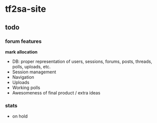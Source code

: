 # tf2sa-site
## todo
### forum features

**mark allocation** 
 - DB: proper representation of users, sessions, forums, posts, threads, polls, uploads, etc.
 - Session management
 - Navigation
 - Uploads
 - Working polls
 - Awesomeness of final product / extra ideas

### stats
 - on hold
